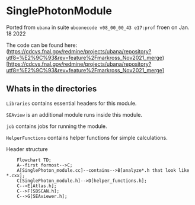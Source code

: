 # SinglePhotonModule 
Ported from `ubana` in suite `uboonecode v08_00_00_43 e17:prof` froen on Jan. 18 2022

The code can be found here: (https://cdcvs.fnal.gov/redmine/projects/ubana/repository?utf8=%E2%9C%93&rev=feature%2Fmarkross_Nov2021_merge)[https://cdcvs.fnal.gov/redmine/projects/ubana/repository?utf8=%E2%9C%93&rev=feature%2Fmarkross_Nov2021_merge]


## Whats in the directories
`Libraries` contains essential headers for this module.

`SEAview` is an additional module runs inside this module.

`job` contains jobs for running the module.

`HelperFunctions` contains helper functions for simple calculations.

Header structure

```mermaid
	Flowchart TD;
	A--first formost-->C;
	A[SinglePhoton_module.cc]--contains-->B[analyze*.h that look like *.cxx];
	C[SinglePhoton_module.h]-->D[helper_functions.h];
	C-->E[Atlas.h];
	C-->F[SBSCAN.h];
	C-->G[SEAviewer.h];
```
